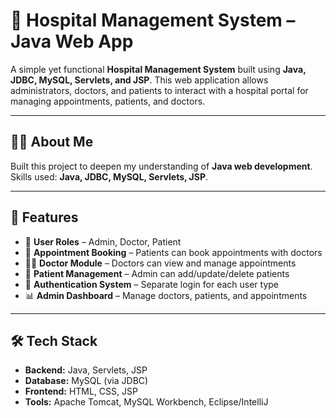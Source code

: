 # 🏥 Hospital Management System – Java Web App

A simple yet functional **Hospital Management System** built using **Java, JDBC, MySQL, Servlets, and JSP**. This web application allows administrators, doctors, and patients to interact with a hospital portal for managing appointments, patients, and doctors.

---

## 👨‍💻 About Me

Built this project to deepen my understanding of **Java web development**. Skills used: **Java, JDBC, MySQL, Servlets, JSP**.

---

## 🚀 Features

- 🧾 **User Roles** – Admin, Doctor, Patient
- 📅 **Appointment Booking** – Patients can book appointments with doctors
- 👨‍⚕️ **Doctor Module** – Doctors can view and manage appointments
- 🏥 **Patient Management** – Admin can add/update/delete patients
- 🔐 **Authentication System** – Separate login for each user type
- 📊 **Admin Dashboard** – Manage doctors, patients, and appointments

---

## 🛠️ Tech Stack

- **Backend:** Java, Servlets, JSP
- **Database:** MySQL (via JDBC)
- **Frontend:** HTML, CSS, JSP
- **Tools:** Apache Tomcat, MySQL Workbench, Eclipse/IntelliJ
